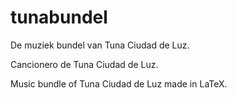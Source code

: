 # tunabundel
De muziek bundel van Tuna Ciudad de Luz. 

Cancionero de Tuna Ciudad de Luz. 

Music bundle of Tuna Ciudad de Luz made in LaTeX.
